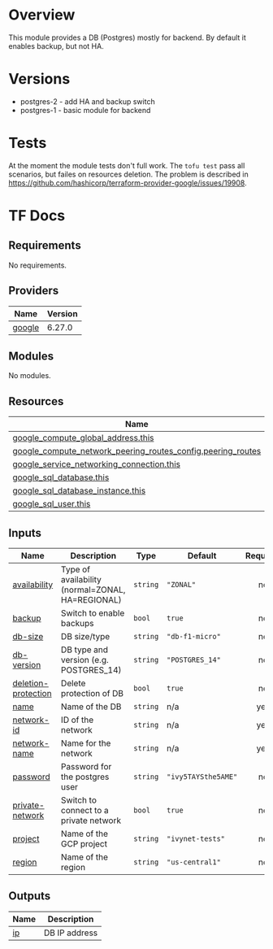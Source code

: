 # Overview

This module provides a DB (Postgres) mostly for backend.
By default it enables backup, but not HA.

# Versions
- postgres-2 - add HA and backup switch
- postgres-1 - basic module for backend

# Tests
At the moment the module tests don't full work.
The `tofu test` pass all scenarios, but failes on resources deletion.
The problem is described in https://github.com/hashicorp/terraform-provider-google/issues/19908.

# TF Docs
<!-- BEGIN_TF_DOCS -->
## Requirements

No requirements.

## Providers

| Name | Version |
|------|---------|
| <a name="provider_google"></a> [google](#provider\_google) | 6.27.0 |

## Modules

No modules.

## Resources

| Name | Type |
|------|------|
| [google_compute_global_address.this](https://registry.terraform.io/providers/hashicorp/google/latest/docs/resources/compute_global_address) | resource |
| [google_compute_network_peering_routes_config.peering_routes](https://registry.terraform.io/providers/hashicorp/google/latest/docs/resources/compute_network_peering_routes_config) | resource |
| [google_service_networking_connection.this](https://registry.terraform.io/providers/hashicorp/google/latest/docs/resources/service_networking_connection) | resource |
| [google_sql_database.this](https://registry.terraform.io/providers/hashicorp/google/latest/docs/resources/sql_database) | resource |
| [google_sql_database_instance.this](https://registry.terraform.io/providers/hashicorp/google/latest/docs/resources/sql_database_instance) | resource |
| [google_sql_user.this](https://registry.terraform.io/providers/hashicorp/google/latest/docs/resources/sql_user) | resource |

## Inputs

| Name | Description | Type | Default | Required |
|------|-------------|------|---------|:--------:|
| <a name="input_availability"></a> [availability](#input\_availability) | Type of availability (normal=ZONAL, HA=REGIONAL) | `string` | `"ZONAL"` | no |
| <a name="input_backup"></a> [backup](#input\_backup) | Switch to enable backups | `bool` | `true` | no |
| <a name="input_db-size"></a> [db-size](#input\_db-size) | DB size/type | `string` | `"db-f1-micro"` | no |
| <a name="input_db-version"></a> [db-version](#input\_db-version) | DB type and version (e.g. POSTGRES\_14) | `string` | `"POSTGRES_14"` | no |
| <a name="input_deletion-protection"></a> [deletion-protection](#input\_deletion-protection) | Delete protection of DB | `bool` | `true` | no |
| <a name="input_name"></a> [name](#input\_name) | Name of the DB | `string` | n/a | yes |
| <a name="input_network-id"></a> [network-id](#input\_network-id) | ID of the network | `string` | n/a | yes |
| <a name="input_network-name"></a> [network-name](#input\_network-name) | Name for the network | `string` | n/a | yes |
| <a name="input_password"></a> [password](#input\_password) | Password for the postgres user | `string` | `"ivy5TAYSthe5AME"` | no |
| <a name="input_private-network"></a> [private-network](#input\_private-network) | Switch to connect to a private network | `bool` | `true` | no |
| <a name="input_project"></a> [project](#input\_project) | Name of the GCP project | `string` | `"ivynet-tests"` | no |
| <a name="input_region"></a> [region](#input\_region) | Name of the region | `string` | `"us-central1"` | no |

## Outputs

| Name | Description |
|------|-------------|
| <a name="output_ip"></a> [ip](#output\_ip) | DB IP address |
<!-- END_TF_DOCS -->
